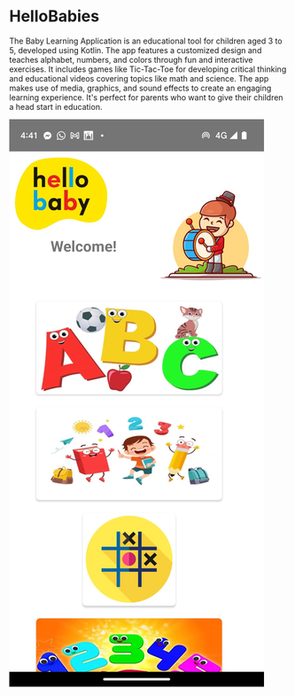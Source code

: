 # HelloBabies

The Baby Learning Application is an educational tool for children aged 3 to 5, developed using Kotlin. The app features a customized design and teaches alphabet, numbers, and colors through fun and interactive exercises. It includes games like Tic-Tac-Toe for developing critical thinking and educational videos covering topics like math and science. The app makes use of media, graphics, and sound effects to create an engaging learning experience. It's perfect for parents who want to give their children a head start in education.


![alt text](https://github.com/sumaiyamunira/HelloBabies/blob/main/app/screen1.jpg)
